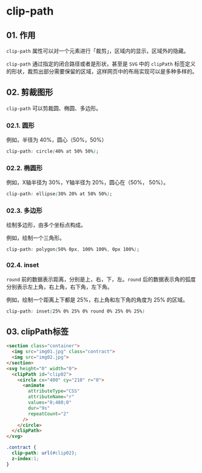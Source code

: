 # clip-path

## 01. 作用
`clip-path` 属性可以对一个元素进行「裁剪」，区域内的显示，区域外的隐藏。

`clip-path` 通过指定的闭合路径或者是形状，甚至是 `SVG` 中的 `clipPath` 标签定义的形状，裁剪出部分需要保留的区域，这样网页中的布局实现可以是多种多样的。

## 02. 剪裁图形
`clip-path` 可以剪裁圆、椭圆、多边形。

### 02.1. 圆形
例如，半径为 40%，圆心（50%，50%）

```css
clip-path: circle(40% at 50% 50%);
```

### 02.2. 椭圆形
例如，X轴半径为 30%，Y轴半径为 20%，圆心在（50%， 50%）。

```css
clip-path: ellipse(30% 20% at 50% 50%);
```

### 02.3. 多边形
绘制多边形，由多个坐标点构成。

例如，绘制一个三角形。

```css
clip-path: polygon(50% 0px, 100% 100%, 0px 100%);
```

### 02.4. inset
`round` 前的数据表示距离，分别是上，右，下，左。`round` 后的数据表示角的弧度分别表示左上角，右上角，右下角，左下角。

例如，绘制一个距离上下都是 25%，右上角和左下角的角度为 25% 的区域。
```css
clip-path: inset(25% 0% 25% 0% round 0% 25% 0% 25%)
```

## 03. clipPath标签

```html
<section class="container">
  <img src="img01.jpg" class="contract">
  <img src="img02.jpg">
</section>
<svg height="0" width="0">
  <clipPath id="clip02">
    <circle cx="400" cy="210" r="0">
      <animate
        attributeType="CSS"
        attributeName="r"
        values="0;480;0"
        dur="9s"
        repeatCount="2"
      />
    </circle>
  </clipPath>
</svg>
```

```css
.contract {
  clip-path: url(#clip02);
  z-index:1;
}
```